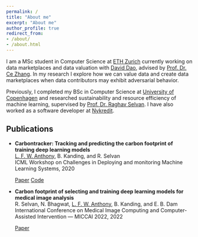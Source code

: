 ```yaml
---
permalink: /
title: "About me"
excerpt: "About me"
author_profile: true
redirect_from:
- /about/
- /about.html
---
```


I am a MSc student in Computer Science at [ETH Zurich](https://inf.ethz.ch/) currently working on data marketplaces and
data valuation with [David Dao](https://daviddao.org/), advised by [Prof. Dr. Ce Zhang](https://zhangce.github.io/).
In my research I explore how we can value data and create data marketplaces when data contributors may exhibit
adversarial behavior.

Previously, I completed my BSc in Computer Science at [University of Copenhagen](https://di.ku.dk/english/) and
researched sustainability and resource efficiency of machine learning, supervised by [Prof. Dr. Raghav
Selvan](https://raghavian.github.io/). I have also worked as a software developer at
[Nykredit](https://www.nykredit.com/en-gb/).


## Publications
* **Carbontracker: Tracking and predicting the carbon footprint of training deep learning models**\
<ins>L. F. W. Anthony</ins>, B. Kanding, and R. Selvan\
ICML Workshop on Challenges in Deploying and monitoring Machine Learning Systems, 2020 <div class="links"> <a href="https://arxiv.org/abs/2007.03051" class="btn btn-sm z-depth-0" role="button" target="_blank" rel="noopener noreferrer">Paper</a> <a href="https://github.com/lfwa/carbontracker" class="btn btn-sm z-depth-0" role="button" target="_blank" rel="noopener noreferrer">Code</a></div>

* **Carbon footprint of selecting and training deep learning models for medical image analysis**\
R. Selvan, N. Bhagwat, <ins>L. F. W. Anthony</ins>, B. Kanding, and E. B. Dam\
International Conference on Medical Image Computing and Computer-Assisted Intervention &mdash; MICCAI 2022, 2022 <div class="links"> <a href="https://arxiv.org/abs/2203.02202" class="btn btn-sm z-depth-0" role="button" target="_blank" rel="noopener noreferrer">Paper</a></div>
